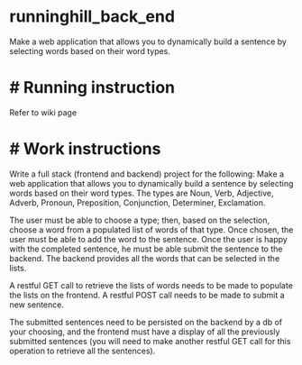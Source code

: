# runninghill_back_end
Make a web application that allows you to dynamically build a sentence by selecting words based on their word types.

# # Running instruction
Refer to wiki page

# # Work instructions
Write a full stack (frontend and backend) project for the following:
Make a web application that allows you to dynamically build a sentence by selecting words
based on their word types.
The types are Noun, Verb, Adjective, Adverb, Pronoun, Preposition, Conjunction, Determiner,
Exclamation.

The user must be able to choose a type; then, based on the selection, choose a word from a
populated list of words of that type. Once chosen, the user must be able to add the word to the
sentence. Once the user is happy with the completed sentence, he must be able submit the
sentence to the backend. The backend provides all the words that can be selected in the lists.

A restful GET call to retrieve the lists of words needs to be made to populate the lists on the
frontend. A restful POST call needs to be made to submit a new sentence.

The submitted sentences need to be persisted on the backend by a db of your choosing, and
the frontend must have a display of all the previously submitted sentences (you will need to
make another restful GET call for this operation to retrieve all the sentences).

